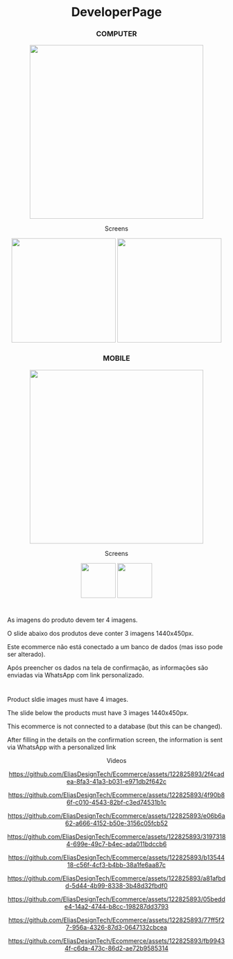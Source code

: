 <div align="center">

# DeveloperPage

</div>

<div align="center">
  
### COMPUTER
<img width="400" src="https://github.com/EliasDesignTech/Ecommerce/assets/122825893/a66ae4f6-8971-48d0-8a85-9c60036edc82" />
</div>

<div align="center">
  <p>Screens</p>
<img width="240" src="https://github.com/EliasDesignTech/Ecommerce/assets/122825893/74fff7b9-171d-451c-8dd7-ddd06b8dda0f" />
<img width="240" src="https://github.com/EliasDesignTech/Ecommerce/assets/122825893/45592d57-f4a6-4f4c-b6f5-b19401db7785" />
</div>

<div align="center">
  
### MOBILE
<img align="center" width="400" src="https://github.com/EliasDesignTech/Ecommerce/assets/122825893/380805d1-5673-4b51-8f6b-7b7d45892e11" />
</div>

<div align="center">
  <p>Screens</p>
<img width="80" src="https://github.com/EliasDesignTech/Ecommerce/assets/122825893/d706a211-684b-4b10-b866-463974b17688" />
<img width="80" src="https://github.com/EliasDesignTech/Ecommerce/assets/122825893/7666d65e-494f-49ce-934c-df2058fe517f" />
</div>

#

<div align="center">

<div align="left"

As imagens do produto devem ter 4 imagens.

O slide abaixo dos produtos deve conter 3 imagens 1440x450px.

Este ecommerce não está conectado a um banco de dados (mas isso pode ser alterado).

Após preencher os dados na tela de confirmação, as informações são enviadas via WhatsApp com link personalizado.

</div>

#

<div align="left">

Product sldie images must have 4 images.

The slide below the products must have 3 images 1440x450px.

This ecommerce is not connected to a database (but this can be changed).

After filling in the details on the confirmation screen, the information is sent via WhatsApp with a personalized link

</div>

<div align="center">
  
<p>Videos</p>

</div>

https://github.com/EliasDesignTech/Ecommerce/assets/122825893/2f4cadea-8fa3-41a3-b031-e971db2f642c

https://github.com/EliasDesignTech/Ecommerce/assets/122825893/4f90b86f-c010-4543-82bf-c3ed74531b1c

https://github.com/EliasDesignTech/Ecommerce/assets/122825893/e06b6a62-a666-4152-b50e-3156c05fcb52

https://github.com/EliasDesignTech/Ecommerce/assets/122825893/31973184-699e-49c7-b4ec-ada011bdccb6

https://github.com/EliasDesignTech/Ecommerce/assets/122825893/b1354418-c56f-4cf3-b4bb-38a1fe6aa87c

https://github.com/EliasDesignTech/Ecommerce/assets/122825893/a81afbdd-5d44-4b99-8338-3b48d32fbdf0

https://github.com/EliasDesignTech/Ecommerce/assets/122825893/05bedde4-14a2-4744-b8cc-198287dd3793

https://github.com/EliasDesignTech/Ecommerce/assets/122825893/77ff5f27-956a-4326-87d3-0647132cbcea

https://github.com/EliasDesignTech/Ecommerce/assets/122825893/fb99434f-c6da-473c-86d2-ae72b9585314
